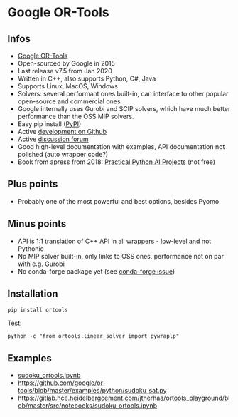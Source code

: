 # Google OR-Tools

## Infos

* [Google OR-Tools](https://developers.google.com/optimization)
* Open-sourced by Google in 2015
* Last release v7.5 from Jan 2020
* Written in C++, also supports Python, C#, Java
* Supports Linux, MacOS, Windows
* Solvers: several performant ones built-in, can interface to other popular open-source and commercial ones
* Google internally uses Gurobi and SCIP solvers, which have much better performance than the OSS MIP solvers.
* Easy pip install ([PyPI](https://pypi.org/project/ortools/))
* Active [development on Github](https://github.com/google/or-tools)
* Active [discussion forum](https://groups.google.com/forum/#!forum/or-tools-discuss)
* Good high-level documentation with examples, API documentation not polished (auto wrapper code?)
* Book from apress from 2018: [Practical Python AI Projects](https://www.apress.com/de/book/9781484234228) (not free)

## Plus points

* Probably one of the most powerful and best options, besides Pyomo

## Minus points

* API is 1:1 translation of C++ API in all wrappers - low-level and not Pythonic
* No MIP solver built-in, only links to OSS ones, performance not on par with e.g. Gurobi
* No conda-forge package yet (see [conda-forge issue](https://github.com/conda-forge/staged-recipes/issues/2717))

## Installation

```
pip install ortools
```

Test:

```
python -c "from ortools.linear_solver import pywraplp"
```

## Examples

* [sudoku_ortools.ipynb](sudoku_ortools.ipynb)
* https://github.com/google/or-tools/blob/master/examples/python/sudoku_sat.py
* https://gitlab.hce.heidelbergcement.com/jtherhaa/ortools_playground/blob/master/src/notebooks/sudoku_ortools.ipynb
